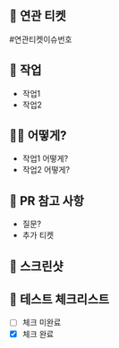 🎫 연관 티켓
---
#연관티켓이슈번호

🙏 작업
----
- 작업1
- 작업2

💁‍♂️ 어떻게?
----
- 작업1 어떻게?
- 작업2 어떻게?

🙈 PR 참고 사항
----
- 질문?
- 추가 티켓

📸 스크린샷
----

🤖 테스트 체크리스트
----
- [ ] 체크 미완료
- [x] 체크 완료
